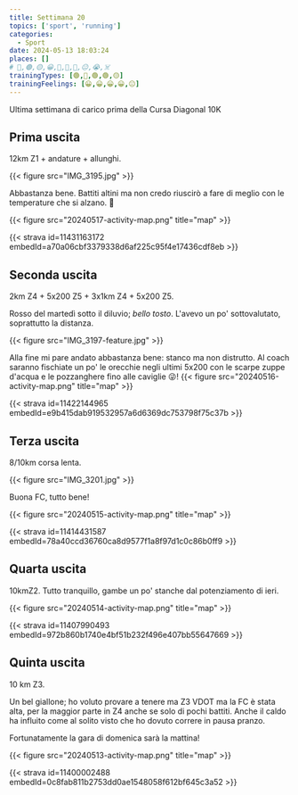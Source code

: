 ```yaml
---
title: Settimana 20
topics: ['sport', 'running']
categories:
  - Sport
date: 2024-05-13 18:03:24
places: []
# 🔴,🟢,🟡,😀,🙁,🫤,🙂,😐,😭,☠️
trainingTypes: [🟢,🔴,🟢,🟢,🟡]
trainingFeelings: [😀,😀,😀,😀,😐]
---
```

Ultima settimana di carico prima della Cursa Diagonal 10K
<!--more--> 

## Prima uscita
12km Z1 + andature + allunghi.

{{< figure src="IMG_3195.jpg" >}}

Abbastanza bene. Battiti altini ma non credo riuscirò a fare di meglio con le temperature che si alzano. 🥵

{{< figure src="20240517-activity-map.png" title="map" >}}

{{< strava id=11431163172 embedId=a70a06cbf3379338d6af225c95f4e17436cdf8eb >}}

## Seconda uscita
2km Z4 + 5x200 Z5 + 3x1km Z4 + 5x200 Z5.

Rosso del martedì sotto il diluvio; *bello tosto*. L'avevo un po' sottovalutato, soprattutto la distanza.

{{< figure src="IMG_3197-feature.jpg" >}}

Alla fine mi pare andato abbastanza bene: stanco ma non distrutto. 
Al coach saranno fischiate un po' le orecchie negli ultimi 5x200 con le scarpe zuppe d'acqua e le pozzanghere fino alle caviglie 😜!
{{< figure src="20240516-activity-map.png" title="map" >}}

{{< strava id=11422144965 embedId=e9b415dab919532957a6d6369dc753798f75c37b >}}

## Terza uscita
8/10km corsa lenta.

{{< figure src="IMG_3201.jpg" >}}

Buona FC, tutto bene!

{{< figure src="20240515-activity-map.png" title="map" >}}

{{< strava id=11414431587 embedId=78a40ccd36760ca8d9577f1a8f97d1c0c86b0ff9 >}}

## Quarta uscita
10kmZ2.
Tutto tranquillo, gambe un po' stanche dal potenziamento di ieri.

{{< figure src="20240514-activity-map.png" title="map" >}}

{{< strava id=11407990493 embedId=972b860b1740e4bf51b232f496e407bb55647669 >}}

## Quinta uscita
10 km Z3.

Un bel giallone; ho voluto provare a tenere ma Z3 VDOT ma la FC è stata alta, per la maggior parte in Z4 anche se solo di pochi battiti. Anche il caldo ha influito come al solito visto che ho dovuto correre in pausa pranzo.

Fortunatamente la gara di domenica sarà la mattina!

{{< figure src="20240513-activity-map.png" title="map" >}}

{{< strava id=11400002488 embedId=0c8fab811b2753dd0ae1548058f612bf645c3a52 >}}
